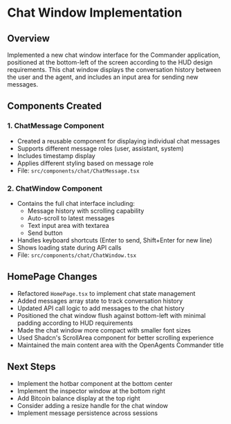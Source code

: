 # Chat Window Implementation

## Overview

Implemented a new chat window interface for the Commander application, positioned at the bottom-left of the screen according to the HUD design requirements. This chat window displays the conversation history between the user and the agent, and includes an input area for sending new messages.

## Components Created

### 1. ChatMessage Component

- Created a reusable component for displaying individual chat messages
- Supports different message roles (user, assistant, system)
- Includes timestamp display
- Applies different styling based on message role
- File: `src/components/chat/ChatMessage.tsx`

### 2. ChatWindow Component

- Contains the full chat interface including:
  - Message history with scrolling capability
  - Auto-scroll to latest messages
  - Text input area with textarea
  - Send button
- Handles keyboard shortcuts (Enter to send, Shift+Enter for new line)
- Shows loading state during API calls
- File: `src/components/chat/ChatWindow.tsx`

## HomePage Changes

- Refactored `HomePage.tsx` to implement chat state management
- Added messages array state to track conversation history
- Updated API call logic to add messages to the chat history
- Positioned the chat window flush against bottom-left with minimal padding according to HUD requirements
- Made the chat window more compact with smaller font sizes
- Used Shadcn's ScrollArea component for better scrolling experience
- Maintained the main content area with the OpenAgents Commander title

## Next Steps

- Implement the hotbar component at the bottom center
- Implement the inspector window at the bottom right
- Add Bitcoin balance display at the top right
- Consider adding a resize handle for the chat window
- Implement message persistence across sessions
